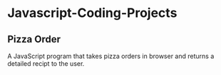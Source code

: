 # Javascript-Coding-Projects
## Pizza Order
A JavaScript program that takes pizza orders in browser and returns a detailed recipt to the user.
